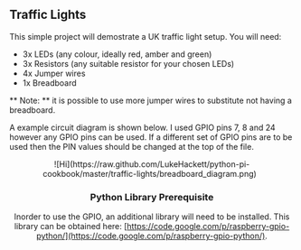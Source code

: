 Traffic Lights
-------

This simple project will demostrate a UK traffic light setup.
You will need:

* 3x LEDs (any colour, ideally red, amber and green)
* 3x Resistors (any suitable resistor for your chosen LEDs)
* 4x Jumper wires
* 1x Breadboard

** Note: ** it is possible to use more jumper wires to substitute not having a breadboard.


A example circuit diagram is shown below. I used GPIO pins 7, 8 and 24 however any GPIO pins can be used. If a different set of GPIO pins are to be used then the PIN values should be changed at the top of the file.

<center>![Hi](https://raw.github.com/LukeHackett/python-pi-cookbook/master/traffic-lights/breadboard_diagram.png) &nbsp;



### Python Library Prerequisite

Inorder to use the GPIO, an additional library will need to be installed. This library can be obtained here: [https://code.google.com/p/raspberry-gpio-python/](https://code.google.com/p/raspberry-gpio-python/).
